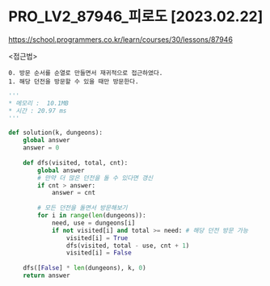 # PRO_LV2_87946_피로도 [2023.02.22]

https://school.programmers.co.kr/learn/courses/30/lessons/87946

<접근법>

```
0. 방문 순서를 순열로 만들면서 재귀적으로 접근하였다.
1. 해당 던전을 방문할 수 있을 때만 방문한다.
```

```python
'''
* 메모리 :  10.1MB
* 시간 : 20.97 ms
'''

def solution(k, dungeons):
    global answer
    answer = 0
    
    def dfs(visited, total, cnt):
        global answer
        # 만약 더 많은 던전을 돌 수 있다면 갱신
        if cnt > answer:
            answer = cnt
        
        # 모든 던전을 돌면서 방문해보기
        for i in range(len(dungeons)):
            need, use = dungeons[i]
            if not visited[i] and total >= need: # 해당 던전 방문 가능
                visited[i] = True
                dfs(visited, total - use, cnt + 1)
                visited[i] = False
    
    dfs([False] * len(dungeons), k, 0)    
    return answer

```
